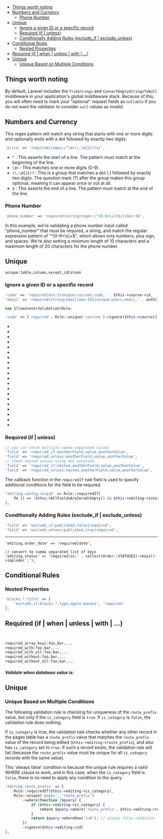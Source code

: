 <!-- TOC -->

- [Things worth noting](#things-worth-noting)
- [Numbers and Currency](#numbers-and-currency)
    - [Phone Number](#phone-number)
- [Unique](#unique)
    - [Ignore a given ID or a specific record](#ignore-a-given-id-or-a-specific-record)
    - [Required (if | unless)](#required-if--unless)
    - [Conditionally Adding Rules (exclude\_if | exclude\_unless)](#conditionally-adding-rules-exclude_if--exclude_unless)
- [Conditional Rules](#conditional-rules)
    - [Nested Properties](#nested-properties)
- [Required (if | when | unless | with | ...)](#required-if--when--unless--with--)
- [Unique](#unique-1)
    - [Unique Based on Multiple Conditions](#unique-based-on-multiple-conditions)

<!-- /TOC -->

<a id="markdown-things-worth-noting" name="things-worth-noting"></a>

## Things worth noting

By default, Laravel includes the `TrimStrings` and `ConvertEmptyStringsToNull` middleware in your
application's global middleware stack. Because of this, you will often need to mark your
"optional" request fields as `nullable` if you do not want the validator to consider `null` values
as invalid.

<a id="markdown-numbers-and-currency" name="numbers-and-currency"></a>

## Numbers and Currency

This regex pattern will match any string that starts with one or more digits and optionally ends
with a dot followed by exactly two digits.

```php
'price' => 'required|regex:/^\d+(\.\d{2})?$/',
```

- `^` : This asserts the start of a line. The pattern must match at the beginning of the line.
- `\d+` : This matches one or more digits (0-9).
- `(\.\d{2})?` : This is a group that matches a dot (.) followed by exactly two digits. The
  question mark (?) after the group makes this group optional, meaning it can appear once or not
  at all.
- `$` : This asserts the end of a line. The pattern must match at the end of the line.

<a id="markdown-phone-number" name="phone-number"></a>

### Phone Number

```php
'phone_number' => 'required|string|regex:/^[0-9+\s]+$/i|min:10',
```


In this example, we're validating a phone number input called "phone_number" that must be required, a string, and match the regular expression pattern of "^[0-9+\s]+$", which allows only numbers, plus sign, and spaces. We're also setting a minimum length of 10 characters and a maximum length of 20 characters for the phone number.

<a id="markdown-unique" name="unique"></a>

## Unique

`unique:table,column,except,idColumn`


<a id="markdown-ignore-a-given-id-or-a-specific-record" name="ignore-a-given-id-or-a-specific-record"></a>

### Ignore a given ID or a specific record

```php
'code' => 'required|min:3|unique:courses,code,' . $this->course->id,
'email' => 'required|string|email|max:255|unique:users,email,' . auth()->user()->id,
```

```php
use Illuminate\Validation\Rule;

'code' => ['required', Rule::unique('courses')->ignore($this->course)],
```







-
-
-
-
-
-
-
-
-
-
-
-
-
-
-
-
-
-
-
-




<a id="markdown-required-if--unless" name="required-if--unless"></a>

### Required (if | unless)

```php
// you can check multiple comma separated values
'field' => 'required_if:anotherField,value,anotherValue',
'field' => 'required_unless:anotherField,value,anotherValue',
// check nested values using dot notation
'field' => 'required_if:nested.anotherField,value,anotherValue',
'field' => 'required_unless:nested.anotherField,value,anotherValue',
```

The callback function in the `requiredIf` rule field is used to specify additional conditions for
the field to be required.

```php
'editing.config.cerpsE' => Rule::requiredIf(
    fn () => !$this->AllFieldsAreZeroOrEmpty() && $this->editing->isCerpsApproved()
),
```


<a id="markdown-conditionally-adding-rules-excludeif--excludeunless" name="conditionally-adding-rules-excludeif--excludeunless"></a>

### Conditionally Adding Rules (exclude_if | exclude_unless)

```php
'field' => 'exclude_if:published,false|required',
'field' => 'exclude_unless:published,true|required',
```

---
<!--  -->
<!--  -->
<!--  -->
<!--  -->
<!--  -->
<!--  -->
<!--  -->
<!--  -->
<!--  -->

    'editing.order_date' => 'required|date',

    // convert to comma separated list of keys
    'editing.status' => 'required|in:' . collect(Order::STATUSES)->keys()->implode(','),


<a id="markdown-conditional-rules" name="conditional-rules"></a>

## Conditional Rules




<a id="markdown-nested-properties" name="nested-properties"></a>

### Nested Properties

```php
'blocks.*.title' => [
    'exclude_if:blocks.*.type,apple,banana', 'required'
],
```


<a id="markdown-required-if--when--unless--with--" name="required-if--when--unless--with--"></a>

## Required (if | when | unless | with | ...)


```php


required_array_keys:foo,bar,...
required_with:foo,bar,...
required_with_all:foo,bar,...
required_without:foo,bar,...
required_without_all:foo,bar,...
```


<a id="markdown-validate-when-database-value-is" name="validate-when-database-value-is"></a>

##### Validate when database value is:


<a id="markdown-unique" name="unique"></a>

## Unique




<a id="markdown-unique-based-on-multiple-conditions" name="unique-based-on-multiple-conditions"></a>

### Unique Based on Multiple Conditions

The following validation rule is checking for uniqueness of the `route_prefix`
value, but only if the `is_category` field is `true`. If `is_category` is
`false`, the validation rule does nothing.

If `is_category` is true, the validation rule checks whether any other record
in the pages table has a `route_prefix` value that matches the `route_prefix`
value of the record being edited (`$this->editing->route_prefix`), and also
has `is_category` set to `true`. If such a record exists, the validation rule
will fail (because the `route_prefix` value must be unique for all
`is_category` records with the same value).

This 'always false' condition is because the unique rule requires a valid
WHERE clause to work, and in this case, when the `is_category` field is
`false`, there is no need to apply any condition to the query.

```php
'editing.route_prefix' => [
    Rule::requiredIf($this->editing->is_category),
    Rule::unique('pages', 'route_prefix')
        ->where(function ($query) {
            if ($this->editing->is_category) {
                return $query->where('route_prefix', $this->editing->route_prefix);
            }
            return $query->whereRaw('1=0'); // always false condition
        })
        ->ignore($this->editing->id)
],
```



